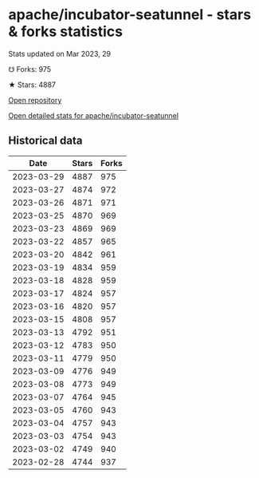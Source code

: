 # apache/incubator-seatunnel - stars & forks statistics

Stats updated on Mar 2023, 29

☋ Forks: 975

★ Stars: 4887

[Open repository](https://github.com/apache/incubator-seatunnel)

[Open detailed stats for apache/incubator-seatunnel](https://reviewgithub.com/rep/apache/incubator-seatunnel)

## Historical data
| Date | Stars | Forks |
|------|-------|-------|
| 2023-03-29 | 4887 | 975 | 
| 2023-03-27 | 4874 | 972 | 
| 2023-03-26 | 4871 | 971 | 
| 2023-03-25 | 4870 | 969 | 
| 2023-03-23 | 4869 | 969 | 
| 2023-03-22 | 4857 | 965 | 
| 2023-03-20 | 4842 | 961 | 
| 2023-03-19 | 4834 | 959 | 
| 2023-03-18 | 4828 | 959 | 
| 2023-03-17 | 4824 | 957 | 
| 2023-03-16 | 4820 | 957 | 
| 2023-03-15 | 4808 | 957 | 
| 2023-03-13 | 4792 | 951 | 
| 2023-03-12 | 4783 | 950 | 
| 2023-03-11 | 4779 | 950 | 
| 2023-03-09 | 4776 | 949 | 
| 2023-03-08 | 4773 | 949 | 
| 2023-03-07 | 4764 | 945 | 
| 2023-03-05 | 4760 | 943 | 
| 2023-03-04 | 4757 | 943 | 
| 2023-03-03 | 4754 | 943 | 
| 2023-03-02 | 4749 | 940 | 
| 2023-02-28 | 4744 | 937 | 

